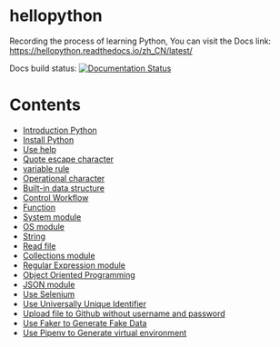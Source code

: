 # hellopython
Recording the process of learning Python, You can visit the Docs link: https://hellopython.readthedocs.io/zh_CN/latest/

Docs build status:  [![Documentation Status](https://readthedocs.org/projects/hellopython/badge/?version=latest)](https://hellopython.readthedocs.io/zh_CN/latest/?badge=latest)
# Contents 
- [Introduction Python](./source/introduction_python.rst)
- [Install Python](./source/install_python.rst)  <!-- markdown comment： link to other file in this repo -->
- [Use help](./source/use_help.rst)
- [Quote escape character](./source/quote_escape_character.rst)
- [variable rule](./source/var_name_rule.rst)
- [Operational character](./source/operational_character.rst)
- [Built-in data structure](./source/built-in_data_structure.rst)
- [Control Workflow](./source/control_workflow.rst)
- [Function](./source/function.rst)
- [System module](./source/system_module.rst)
- [OS module](./source/os_module.rst) 
- [String](./source/str.rst)
- [Read file](./source/file_read_write.rst)
- [Collections module](./source/collections_module.rst)
- [Regular Expression module](./source/re_module.rst) 
- [Object Oriented Programming](./source/object_oriented_programming.rst)
- [JSON module](./source/json_module.rst) 
- [Use Selenium](./source/selenium_install_and_use.rst)
- [Use Universally Unique Identifier](./source/univeral_unique_identifier.rst)
- [Upload file to Github without username and password](./source/upload_file_to_github_without_username_and_password.rst)
- [Use Faker to Generate Fake Data](./source/faker_generate_fake_data.rst)
- [Use Pipenv to Generate virtual environment](./source/pipenv.rst)
